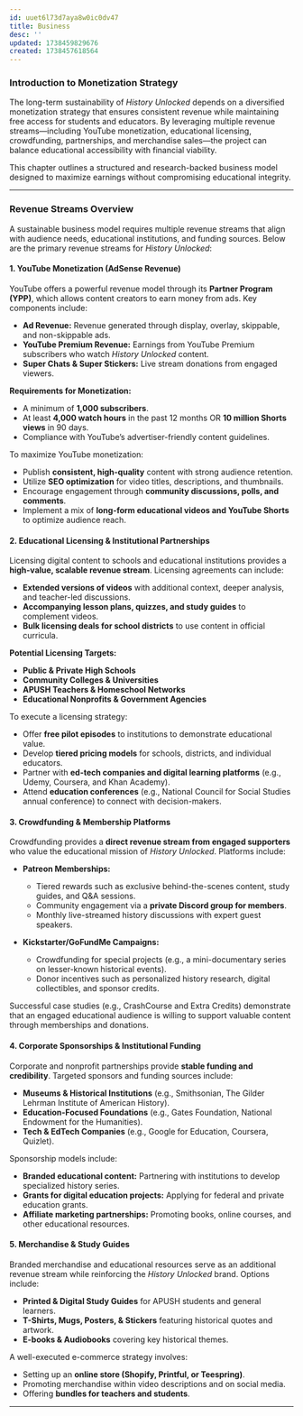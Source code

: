 ```yaml
---
id: uuet6l73d7aya8w0ic0dv47
title: Business
desc: ''
updated: 1738459829676
created: 1738457618564
---
```

### **Introduction to Monetization Strategy**

The long-term sustainability of *History Unlocked* depends on a diversified monetization strategy that ensures consistent revenue while maintaining free access for students and educators. By leveraging multiple revenue streams—including YouTube monetization, educational licensing, crowdfunding, partnerships, and merchandise sales—the project can balance educational accessibility with financial viability. 

This chapter outlines a structured and research-backed business model designed to maximize earnings without compromising educational integrity.

---

### **Revenue Streams Overview**

A sustainable business model requires multiple revenue streams that align with audience needs, educational institutions, and funding sources. Below are the primary revenue streams for *History Unlocked*:

#### **1. YouTube Monetization (AdSense Revenue)**

YouTube offers a powerful revenue model through its **Partner Program (YPP)**, which allows content creators to earn money from ads. Key components include:
- **Ad Revenue:** Revenue generated through display, overlay, skippable, and non-skippable ads.
- **YouTube Premium Revenue:** Earnings from YouTube Premium subscribers who watch *History Unlocked* content.
- **Super Chats & Super Stickers:** Live stream donations from engaged viewers.

**Requirements for Monetization:**
- A minimum of **1,000 subscribers**.
- At least **4,000 watch hours** in the past 12 months OR **10 million Shorts views** in 90 days.
- Compliance with YouTube’s advertiser-friendly content guidelines.

To maximize YouTube monetization:
- Publish **consistent, high-quality** content with strong audience retention.
- Utilize **SEO optimization** for video titles, descriptions, and thumbnails.
- Encourage engagement through **community discussions, polls, and comments**.
- Implement a mix of **long-form educational videos and YouTube Shorts** to optimize audience reach.

#### **2. Educational Licensing & Institutional Partnerships**

Licensing digital content to schools and educational institutions provides a **high-value, scalable revenue stream**. Licensing agreements can include:
- **Extended versions of videos** with additional context, deeper analysis, and teacher-led discussions.
- **Accompanying lesson plans, quizzes, and study guides** to complement videos.
- **Bulk licensing deals for school districts** to use content in official curricula.

**Potential Licensing Targets:**
- **Public & Private High Schools**
- **Community Colleges & Universities**
- **APUSH Teachers & Homeschool Networks**
- **Educational Nonprofits & Government Agencies**

To execute a licensing strategy:
- Offer **free pilot episodes** to institutions to demonstrate educational value.
- Develop **tiered pricing models** for schools, districts, and individual educators.
- Partner with **ed-tech companies and digital learning platforms** (e.g., Udemy, Coursera, and Khan Academy).
- Attend **education conferences** (e.g., National Council for Social Studies annual conference) to connect with decision-makers.

#### **3. Crowdfunding & Membership Platforms**

Crowdfunding provides a **direct revenue stream from engaged supporters** who value the educational mission of *History Unlocked*. Platforms include:
- **Patreon Memberships:**
  - Tiered rewards such as exclusive behind-the-scenes content, study guides, and Q&A sessions.
  - Community engagement via a **private Discord group for members**.
  - Monthly live-streamed history discussions with expert guest speakers.

- **Kickstarter/GoFundMe Campaigns:**
  - Crowdfunding for special projects (e.g., a mini-documentary series on lesser-known historical events).
  - Donor incentives such as personalized history research, digital collectibles, and sponsor credits.

Successful case studies (e.g., CrashCourse and Extra Credits) demonstrate that an engaged educational audience is willing to support valuable content through memberships and donations.

#### **4. Corporate Sponsorships & Institutional Funding**

Corporate and nonprofit partnerships provide **stable funding and credibility**. Targeted sponsors and funding sources include:
- **Museums & Historical Institutions** (e.g., Smithsonian, The Gilder Lehrman Institute of American History).
- **Education-Focused Foundations** (e.g., Gates Foundation, National Endowment for the Humanities).
- **Tech & EdTech Companies** (e.g., Google for Education, Coursera, Quizlet).

Sponsorship models include:
- **Branded educational content:** Partnering with institutions to develop specialized history series.
- **Grants for digital education projects:** Applying for federal and private education grants.
- **Affiliate marketing partnerships:** Promoting books, online courses, and other educational resources.

#### **5. Merchandise & Study Guides**

Branded merchandise and educational resources serve as an additional revenue stream while reinforcing the *History Unlocked* brand. Options include:
- **Printed & Digital Study Guides** for APUSH students and general learners.
- **T-Shirts, Mugs, Posters, & Stickers** featuring historical quotes and artwork.
- **E-books & Audiobooks** covering key historical themes.

A well-executed e-commerce strategy involves:
- Setting up an **online store (Shopify, Printful, or Teespring)**.
- Promoting merchandise within video descriptions and on social media.
- Offering **bundles for teachers and students**.

---
